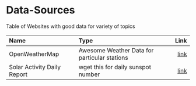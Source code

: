Data-Sources
============

Table of Websites with good data for variety of topics


| Name | Type | Link |
| :--- | :---| ---: |
| OpenWeatherMap | Awesome Weather Data for particular stations | [link](http://openweathermap.org/api#weather) |
| Solar Activity Daily Report | wget this for daily sunspot number | [link](http://soiltest.umass.edu/ordering-information) |

